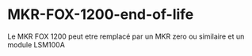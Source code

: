 # MKR-FOX-1200-end-of-life
Le MKR FOX 1200 peut etre remplacé par un MKR zero ou similaire et un module LSM100A
